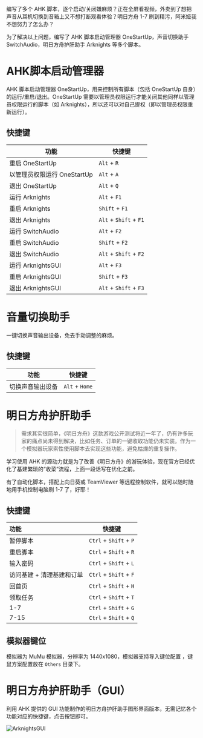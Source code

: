 编写了多个 AHK 脚本，逐个启动/关闭嫌麻烦？正在全屏看视频，外卖到了想把声音从耳机切换到音箱上又不想打断观看体验？明日方舟 1-7 刷到精污，阿米娅我不想努力了怎么办？

为了解决以上问题，编写了 AHK 脚本启动管理器 OneStartUp，声音切换助手 SwitchAudio，明日方舟护肝助手 Arknights 等多个脚本。

# AHK脚本启动管理器 #

AHK 脚本启动管理器 OneStartUp，用来控制所有脚本（包括 OneStartUp 自身）的运行/重启/退出。OneStartUp 需要以管理员权限运行才能关闭其他同样以管理员权限运行的脚本（如 Arknights），所以还可以对自己提权（即以管理员权限重新运行）。

## 快捷键 ##

| 功能                        | 快捷键                 |
| --------------------------- | ---------------------- |
| 重启 OneStartUp             | `Alt` + `R`            |
| 以管理员权限运行 OneStartUp | `Alt` + `A`            |
| 退出 OneStartUp             | `Alt` + `Q`            |
| 运行 Arknights              | `Alt` + `F1`           |
| 重启 Arknights              | `Shift` + `F1`         |
| 退出 Arknights              | `Alt` + `Shift` + `F1` |
| 运行 SwitchAudio              | `Alt` + `F2`           |
| 重启 SwitchAudio              | `Shift` + `F2`         |
| 退出 SwitchAudio              | `Alt` + `Shift` + `F2` |
| 运行 ArknightsGUI | `Alt` + `F3` |
| 重启 ArknightsGUI | `Shift` + `F3` |
| 退出 ArknightsGUI | `Alt` + `Shift` + `F3` |


# 音量切换助手 #

一键切换声音输出设备，免去手动调整的麻烦。

## 快捷键 ##

| 功能             | 快捷键         |
| ---------------- | -------------- |
| 切换声音输出设备 | `Alt` + `Home` |

# 明日方舟护肝助手 #

> 需求其实很简单，《明日方舟》这款游戏公开测试将近一年了，仍有许多玩家的痛点尚未得到解决，比如任务、订单的一键收取功能仍未实装。作为一个模拟器玩家索性使用脚本去实现这些功能，避免枯燥的重复操作。

学习使用 AHK 的源动力就是为了改善《明日方舟》的游玩体验，现在官方已经优化了基建繁琐的“收菜”流程，上面一段话写在优化之前。

有了自动化脚本，搭配上向日葵或 TeamViewer 等远程控制软件，就可以随时随地用手机控制电脑刷 1-7 了，好耶！

## 快捷键 ##

| 功能                                 | 快捷键                  |
| :----------------------------------- | ----------------------- |
| 暂停脚本                             | `Ctrl` + `Shift` +  `P` |
| 重启脚本 | `Ctrl` + `Shift` + `R` |
| 输入密码 | `Ctrl` + `Shift` + `L` |
| 访问基建 + 清理基建和订单               | `Ctrl` + `Shift` + `F` |
| 回首页                               | `Ctrl` + `Shift` + `H`            |
| 领取任务                             | `Ctrl` + `Shift` + `T`            |
| 1-7                                  | `Ctrl` + `Shift` + `G`            |
| 7-15                             | `Ctrl` + `Shift` + `Q`           |

## 模拟器键位 ##

模拟器为 MuMu 模拟器，分辨率为 1440x1080，模拟器支持导入键位配置 ，键鼠方案配置放在 `Others` 目录下。

# 明日方舟护肝助手（GUI） #

利用 AHK 提供的 GUI 功能制作的明日方舟护肝助手图形界面版本，无需记忆各个功能对应的快捷键，点击按钮即可。

![ArknightsGUI](https://i.loli.net/2020/09/10/2CUd63DHy7jmv9B.png)